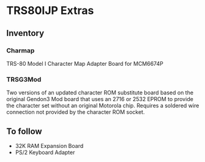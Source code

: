 # TRS80IJP Extras

## Inventory

### Charmap

TRS-80 Model I Character Map Adapter Board for MCM6674P 

### TRSG3Mod

Two versions of an updated character ROM substitute board based on the original Gendon3 Mod board that uses an 2716 or 2532 EPROM to provide the character set without an original Motorola chip. Requires a soldered wire connection not provided by the character ROM socket.

## To follow

  * 32K RAM Expansion Board
  * PS/2 Keyboard Adapter
